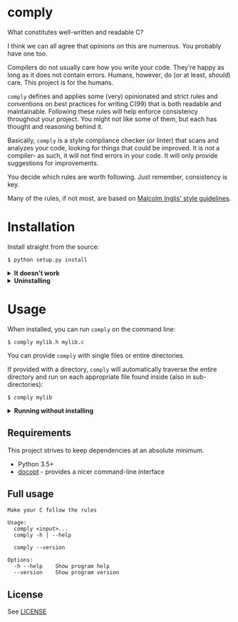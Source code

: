 # comply

What constitutes well-written and readable C?

I think we can all agree that opinions on this are numerous. You probably have one too.

Compilers do not usually care how you write your code. They're happy as long as it does not contain errors. Humans, however, do (or at least, _should_) care. This project is for the humans.

`comply` defines and applies some (very) opinionated and strict rules and conventions on best practices for writing C(99) that is both readable and maintainable. Following these rules will help enforce consistency throughout your project. You might not like some of them, but each has thought and reasoning behind it.

Basically, `comply` is a style compliance checker (or linter) that scans and analyzes your code, looking for things that could be improved. It is _not_ a compiler- as such, it will not find errors in your code. It will only provide suggestions for improvements.

You decide which rules are worth following. Just remember, consistency is key.

Many of the rules, if not most, are based on [Malcolm Inglis' style guidelines](https://github.com/mcinglis/c-style).

# Installation

Install straight from the source:

```console
$ python setup.py install
```

<details>
  <summary><strong>It doesn't work</strong></summary>

There's a few things that could go wrong during an install. If things didn't go as expected, check the following:

**You may have more than one Python version installed**

Some systems may have multiple Python versions installed and available. This project requires Python 3.5 or later, so you may need to specify that you want to use a later version:

```console
$ python3 setup.py install
```

**Your PATH environment variable may be incorrect**

When you first installed Python, the installer probably added the `PATH` automatically to your `~/.profile` or `~/.bash_profile`. However, in case it didn't, it should look something like this:

```bash
PATH="/Library/Frameworks/Python.framework/Versions/3.6/bin:${PATH}"
export PATH
```

You may additionally need to add the `PYTHONPATH` variable and have it point to the `site-packages` directory of your Python version; for example, for a Python 3.6 installation, the variable could look like this:

```bash
export PYTHONPATH="${PYTHONPATH}/Library/Frameworks/Python.framework/Versions/3.6/lib/python3.6/site-packages"
```

</details>

<details>
  <summary><strong>Uninstalling</strong></summary>

If you want to uninstall `comply` and make sure that you get rid of everything, you can run the installation again using the additional **--record** argument to save a list of all installed files:

```console
$ python setup.py install --record installed_files.txt
```

You can then go through all listed files and manually delete each one.

</details>

# Usage

When installed, you can run `comply` on the command line:

```console
$ comply mylib.h mylib.c
```

You can provide `comply` with single files or entire directories.

If provided with a directory, `comply` will automatically traverse the entire directory and run on each appropriate file found inside (also in sub-directories):

```console
$ comply mylib
```

<details>
  <summary><strong>Running without installing</strong></summary>

You can also run `comply` without installing it. However, in that case, you must execute the `comply` module as a script.

Assuming working directory is the root of the project, you go like this:

```console
$ python -m comply path/to/src/
```

</details>

## Requirements

This project strives to keep dependencies at an absolute minimum.

  * Python 3.5+
  * [docopt](https://github.com/docopt/docopt) - provides a nicer command-line interface

## Full usage

```console
Make your C follow the rules

Usage:
  comply <input>...
  comply -h | --help

  comply --version

Options:
  -h --help    Show program help
  --version    Show program version
```

## License

See [LICENSE](LICENSE)
